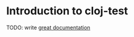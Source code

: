 # Introduction to cloj-test

TODO: write [great documentation](http://jacobian.org/writing/what-to-write/)
